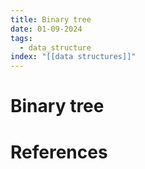 ```yaml
---
title: Binary tree
date: 01-09-2024
tags:
  - data_structure
index: "[[data structures]]"
---
```


# Binary tree


# References